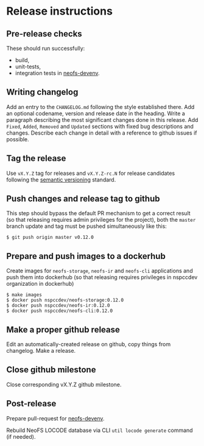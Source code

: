 # Release instructions

## Pre-release checks

These should run successfully:
 * build,
 * unit-tests,
 * integration tests in 
 [neofs-devenv](https://github.com/nspcc-dev/neofs-devenv).

## Writing changelog

Add an entry to the `CHANGELOG.md` following the style established there. Add an 
optional codename, version and release date in the heading. Write a paragraph
describing the most significant changes done in this release. Add
`Fixed`, `Added`, `Removed` and `Updated` sections with fixed bug descriptions
and changes. Describe each change in detail with a reference to github issues if
possible. 

## Tag the release

Use `vX.Y.Z` tag for releases and `vX.Y.Z-rc.N` for release candidates
following the [semantic versioning](https://semver.org/) standard.

## Push changes and release tag to github

This step should bypass the default PR mechanism to get a correct result (so
that releasing requires admin privileges for the project), both the `master`
branch update and tag must be pushed simultaneously like this:

    $ git push origin master v0.12.0

## Prepare and push images to a dockerhub

Create images for `neofs-storage`, `neofs-ir` and `neofs-cli` applications
and push them into dockerhub (so that releasing requires privileges in nspccdev
organization in dockerhub)

    $ make images
    $ docker push nspccdev/neofs-storage:0.12.0
    $ docker push nspccdev/neofs-ir:0.12.0
    $ docker push nspccdev/neofs-cli:0.12.0

## Make a proper github release

Edit an automatically-created release on github, copy things from changelog. 
Make a release.

## Close github milestone

Close corresponding vX.Y.Z github milestone.

## Post-release

Prepare pull-request for 
[neofs-devenv](https://github.com/nspcc-dev/neofs-devenv).

Rebuild NeoFS LOCODE database via CLI `util locode generate` command (if needed).